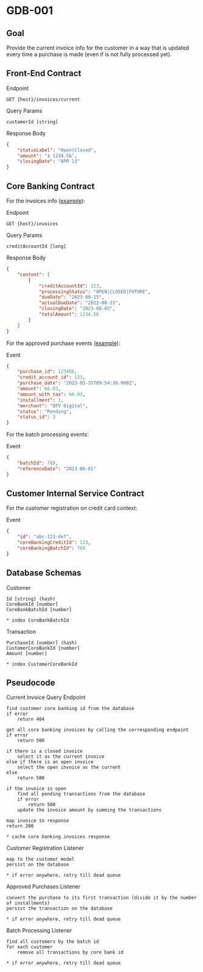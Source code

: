 # GDB-001

## Goal

Provide the current invoice info for the customer in a way that is updated every time a purchase is made (even if is not fully processed yet).

## Front-End Contract

Endpoint
```
GET {host}/invoices/current
```

Query Params
```
customerId [string]
```

Response Body
```json
{
    "statusLabel": "Open|Closed",
    "amount": "$ 1234.56",
    "closingDate": "APR 13"
}
```


## Core Banking Contract

For the invoices info ([example](https://lighthouse.dock.tech/docs/pier-pro-api-reference/1b0ec155a9966-list-of-invoices)):

Endpoint
```
GET {host}/invoices
```

Query Params
```
creditAccountId [long]
```

Response Body
```json
{
    "content": [
        {
            "creditAccountId": 123,
            "processingStatus": "OPEN|CLOSED|FUTURE",
            "dueDate": "2023-08-15",
            "actualDueDate": "2023-08-15",
            "closingDate": "2023-08-05",
            "totalAmount": 1234.56
        }
    ]
}
```

For the approved purchase events ([example](https://lighthouse.dock.tech/docs/pier-pro-api-reference/1729e0328e134-events#approved-purchase-event_type-purchase_approved)):

Event
```json
{
    "purchase_id": 123456,
    "credit_account_id": 123,
    "purchase_date": "2023-05-31T09:54:30.000Z",
    "amount": 66.03,
    "amount_with_tax": 66.03,
    "installment": 1,
    "merchant": "DFV Digital",
    "status": "Pending",
    "status_id": 3
}
```

For the batch processing events:

Event
```json
{
    "batchId": 789,
    "referenceDate": "2023-06-01"
}
```


## Customer Internal Service Contract

For the customer registration on credit card context:

Event
```json
{
    "id": "abc-123-def",
    "coreBankingCreditId": 123,
    "coreBankingBatchId": 789
}
```

## Database Schemas

Customer
```
Id [string] (hash)
CoreBankId [number]
CoreBankBatchId [number]

* index CoreBankBatchId
```

Transaction
```
PurchaseId [number] (hash)
CustomerCoreBankId [number]
Amount [number]

* index CustomerCoreBankId
```

## Pseudocode


Current Invoice Query Endpoint
```
find customer core banking id from the database
if error
    return 404

get all core banking invoices by calling the corresponding endpoint
if error
    return 500

if there is a closed invoice
    select it as the current invoice
else if there is an open invoice
    select the open invoice as the current
else
    return 500

if the invoice is open
    find all pending transactions from the database
    if error
        return 500
    update the invoice amount by summing the transactions

map invoice to response
return 200

* cache core banking invoices response
```

Customer Registration Listener
```
map to the customer model
persist on the database

* if error anywhere, retry till dead queue
```

Approved Purchases Listener
```
convert the purchase to its first transaction (divide it by the number of installments)
persist the transaction on the database

* if error anywhere, retry till dead queue
```

Batch Processing Listener
```
find all customers by the batch id
for each customer
    remove all transactions by core bank id

* if error anywhere, retry till dead queue
```